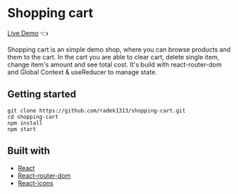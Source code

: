 # Shopping cart

[Live Demo](https://radek1313.github.io/shopping-cart/) :point_left:

Shopping cart is an simple demo shop, where you can browse products and them to the cart. In the cart you are able to clear cart, delete single item, change item's amount and see total cost. It's build with react-router-dom and Global Context & useReducer to manage state.

## Getting started

```
git clone https://github.com/radek1313/shopping-cart.git
cd shopping-cart
npm install
npm start
```

## Built with

- [React](https://reactjs.org/)
- [React-router-dom](https://reactrouter.com/)
- [React-icons](https://react-icons.github.io/react-icons/)
